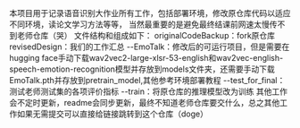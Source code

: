 本项目用于记录语音识别大作业所有工作，包括部署环境，修改原仓库代码以适应不同环境，读论文学习方法等等，
当然最重要的是避免最终结课前网速太慢传不到老师仓库（哭）
文件结构和组成如下：
  originalCodeBackup：fork原仓库
  revisedDesign：我们的工作汇总
    --EmoTalk：修改后的可运行项目，但是需要在hugging face手动下载wav2vec2-large-xlsr-53-english和wav2vec-english-speech-emotion-recognition模型并存放到models文件夹，还需要手动下载EmoTalk.pth并存放到pretrain_model,其他参考环境部署教程
    --test_for_final：测试老师测试集的各项评价指标
    --train：将原仓库的推理模型改为训练
    其他工作会不定时更新，readme会同步更新，最终不知道老师仓库要交什么，总之其他工作如果无需提交可以直接给链接跳转到这个仓库（doge）
